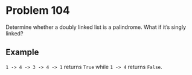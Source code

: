 # Problem 104

Determine whether a doubly linked list is a palindrome. What if it’s singly linked?

## Example

`1 -> 4 -> 3 -> 4 -> 1` returns `True` while `1 -> 4` returns `False`.

